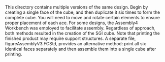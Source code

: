 This directory contains multiple versions of the same design. Begin by creating a 
single face of the cube, and then duplicate it six times to form the complete cube. 
You will need to move and rotate certain elements to ensure proper placement of each 
ace. For some designs, the Assembly4 Workbench was employed to facilitate assembly. 
Regardless of approach, both methods resulted in the creation of the SGI cube. 
Note that printing the finished product may require support structures. 
A separate file, figureAssemblyV3.FCStd, provides an alternative method: print all 
six identical faces separately and then assemble them into a single cube after printing.